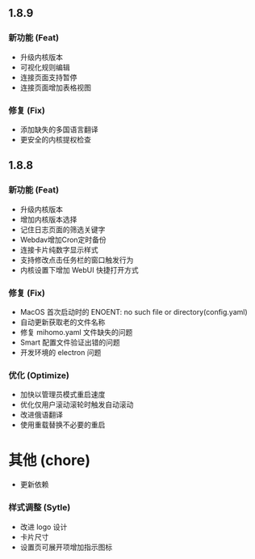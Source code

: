 ## 1.8.9

### 新功能 (Feat)
- 升级内核版本
- 可视化规则编辑
- 连接页面支持暂停
- 连接页面增加表格视图

### 修复 (Fix)
- 添加缺失的多国语言翻译
- 更安全的内核提权检查

## 1.8.8

### 新功能 (Feat)
- 升级内核版本
- 增加内核版本选择
- 记住日志页面的筛选关键字
- Webdav增加Cron定时备份
- 连接卡片纯数字显示样式
- 支持修改点击任务栏的窗口触发行为
- 内核设置下增加 WebUI 快捷打开方式

### 修复 (Fix)
- MacOS 首次启动时的 ENOENT: no such file or directory(config.yaml)
- 自动更新获取老的文件名称
- 修复 mihomo.yaml 文件缺失的问题
- Smart 配置文件验证出错的问题
- 开发环境的 electron 问题

### 优化 (Optimize)
- 加快以管理员模式重启速度
- 优化仅用户滚动滚轮时触发自动滚动
- 改进俄语翻译
- 使用重载替换不必要的重启

# 其他 (chore)
 - 更新依赖

### 样式调整 (Sytle)
 - 改进 logo 设计
 - 卡片尺寸
 - 设置页可展开项增加指示图标